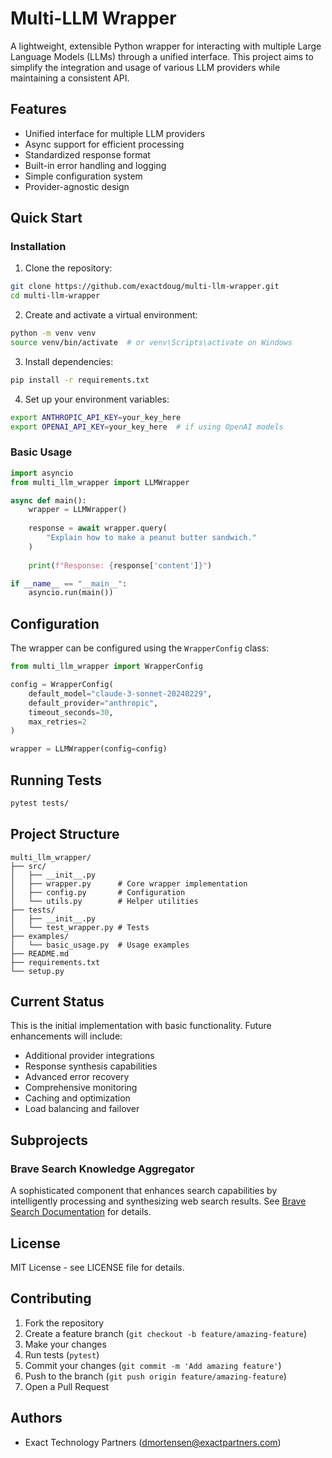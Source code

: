 # Multi-LLM Wrapper

A lightweight, extensible Python wrapper for interacting with multiple Large Language Models (LLMs) through a unified interface. This project aims to simplify the integration and usage of various LLM providers while maintaining a consistent API.

## Features

- Unified interface for multiple LLM providers
- Async support for efficient processing
- Standardized response format
- Built-in error handling and logging
- Simple configuration system
- Provider-agnostic design

## Quick Start

### Installation

1. Clone the repository:
```bash
git clone https://github.com/exactdoug/multi-llm-wrapper.git
cd multi-llm-wrapper
```

2. Create and activate a virtual environment:
```bash
python -m venv venv
source venv/bin/activate  # or venv\Scripts\activate on Windows
```

3. Install dependencies:
```bash
pip install -r requirements.txt
```

4. Set up your environment variables:
```bash
export ANTHROPIC_API_KEY=your_key_here
export OPENAI_API_KEY=your_key_here  # if using OpenAI models
```

### Basic Usage

```python
import asyncio
from multi_llm_wrapper import LLMWrapper

async def main():
    wrapper = LLMWrapper()
    
    response = await wrapper.query(
        "Explain how to make a peanut butter sandwich."
    )
    
    print(f"Response: {response['content']}")

if __name__ == "__main__":
    asyncio.run(main())
```

## Configuration

The wrapper can be configured using the `WrapperConfig` class:

```python
from multi_llm_wrapper import WrapperConfig

config = WrapperConfig(
    default_model="claude-3-sonnet-20240229",
    default_provider="anthropic",
    timeout_seconds=30,
    max_retries=2
)

wrapper = LLMWrapper(config=config)
```

## Running Tests

```bash
pytest tests/
```

## Project Structure

```
multi_llm_wrapper/
├── src/
│   ├── __init__.py
│   ├── wrapper.py      # Core wrapper implementation
│   ├── config.py       # Configuration
│   └── utils.py        # Helper utilities
├── tests/
│   ├── __init__.py
│   └── test_wrapper.py # Tests
├── examples/
│   └── basic_usage.py  # Usage examples
├── README.md
├── requirements.txt
└── setup.py
```

## Current Status

This is the initial implementation with basic functionality. Future enhancements will include:

- Additional provider integrations
- Response synthesis capabilities
- Advanced error recovery
- Comprehensive monitoring
- Caching and optimization
- Load balancing and failover

## Subprojects

### Brave Search Knowledge Aggregator
A sophisticated component that enhances search capabilities by intelligently processing and synthesizing web search results. See [Brave Search Documentation](docs/brave-dev/README.md) for details.

## License

MIT License - see LICENSE file for details.

## Contributing

1. Fork the repository
2. Create a feature branch (`git checkout -b feature/amazing-feature`)
3. Make your changes
4. Run tests (`pytest`)
5. Commit your changes (`git commit -m 'Add amazing feature'`)
6. Push to the branch (`git push origin feature/amazing-feature`)
7. Open a Pull Request

## Authors

- Exact Technology Partners (dmortensen@exactpartners.com)
